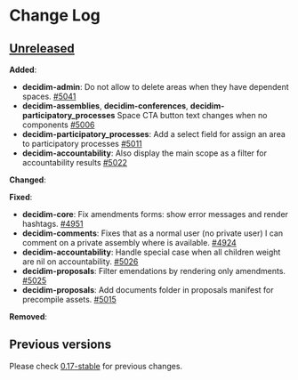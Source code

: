 # Change Log

## [Unreleased](https://github.com/decidim/decidim/tree/HEAD)

**Added**:

- **decidim-admin**: Do not allow to delete areas when they have dependent spaces. [#5041](https://github.com/decidim/decidim/pull/5041)
- **decidim-assemblies**, **decidim-conferences**, **decidim-participatory_processes** Space CTA button text changes when no components [\#5006](https://github.com/decidim/decidim/pull/5006)
- **decidim-participatory_processes**: Add a select field for assign an area to participatory processes [#5011](https://github.com/decidim/decidim/pull/5011)
- **decidim-accountability**: Also display the main scope as a filter for accountability results [#5022](https://github.com/decidim/decidim/pull/5022)

**Changed**:

**Fixed**:

- **decidim-core**: Fix amendments forms: show error messages and render hashtags. [#4951](https://github.com/decidim/decidim/pull/4951)
- **decidim-comments**: Fixes that as a normal user (no private user) I can comment on a private assembly where is available. [#4924](https://github.com/decidim/decidim/pull/4924)
- **decidim-accountability**: Handle special case when all children weight are nil on accountability. [#5026](https://github.com/decidim/decidim/pull/5026)
- **decidim-proposals**: Filter emendations by rendering only amendments. [#5025](https://github.com/decidim/decidim/pull/5025)
- **decidim-proposals**: Add documents folder in proposals manifest for precompile assets. [#5015](https://github.com/decidim/decidim/pull/5015)

**Removed**:

## Previous versions

Please check [0.17-stable](https://github.com/decidim/decidim/blob/0.17-stable/CHANGELOG.md) for previous changes.
